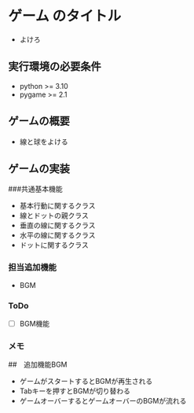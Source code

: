 # ゲーム のタイトル
* よけろ
## 実行環境の必要条件
* python >= 3.10
* pygame >= 2.1

## ゲームの概要
* 線と球をよける
## ゲームの実装
###共通基本機能
* 基本行動に関するクラス
* 線とドットの親クラス
* 垂直の線に関するクラス
* 水平の線に関するクラス
* ドットに関するクラス
### 担当追加機能
* BGM
### ToDo
- [ ] BGM機能
### メモ
##　追加機能BGM
* ゲームがスタートするとBGMが再生される
* Tabキーを押すとBGMが切り替わる
* ゲームオーバーするとゲームオーバーのBGMが流れる
